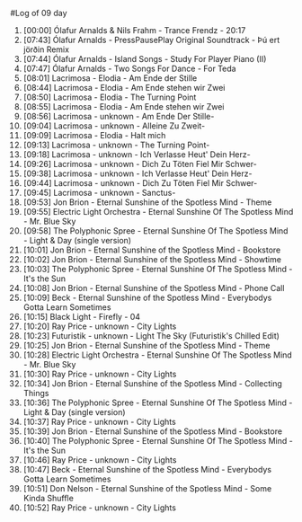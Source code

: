 #Log of 09 day

1. [00:00] Ólafur Arnalds & Nils Frahm - Trance Frendz - 20:17
1. [07:43] Ólafur Arnalds - PressPausePlay Original Soundtrack - Þú ert jörðin Remix
1. [07:44] Ólafur Arnalds - Island Songs - Study For Player Piano (II)
1. [07:47] Ólafur Arnalds - Two Songs For Dance - For Teda
1. [08:01] Lacrimosa - Elodia - Am Ende der Stille
1. [08:44] Lacrimosa - Elodia - Am Ende stehen wir Zwei
1. [08:50] Lacrimosa - Elodia - The Turning Point
1. [08:55] Lacrimosa - Elodia - Am Ende stehen wir Zwei
1. [08:56] Lacrimosa - unknown - Am Ende Der Stille-
1. [09:04] Lacrimosa - unknown - Alleine Zu Zweit-
1. [09:09] Lacrimosa - Elodia - Halt mich
1. [09:13] Lacrimosa - unknown - The Turning Point-
1. [09:18] Lacrimosa - unknown - Ich Verlasse Heut' Dein Herz-
1. [09:26] Lacrimosa - unknown - Dich Zu Töten Fiel Mir Schwer-
1. [09:38] Lacrimosa - unknown - Ich Verlasse Heut' Dein Herz-
1. [09:44] Lacrimosa - unknown - Dich Zu Töten Fiel Mir Schwer-
1. [09:45] Lacrimosa - unknown - Sanctus-
1. [09:53] Jon Brion - Eternal Sunshine of the Spotless Mind - Theme
1. [09:55] Electric Light Orchestra - Eternal Sunshine Of The Spotless Mind - Mr. Blue Sky
1. [09:58] The Polyphonic Spree - Eternal Sunshine Of The Spotless Mind - Light & Day (single version)
1. [10:01] Jon Brion - Eternal Sunshine of the Spotless Mind - Bookstore
1. [10:02] Jon Brion - Eternal Sunshine of the Spotless Mind - Showtime
1. [10:03] The Polyphonic Spree - Eternal Sunshine Of The Spotless Mind - It's the Sun
1. [10:08] Jon Brion - Eternal Sunshine of the Spotless Mind - Phone Call
1. [10:09] Beck - Eternal Sunshine of the Spotless Mind - Everybodys Gotta Learn Sometimes
1. [10:15] Black Light - Firefly - 04
1. [10:20] Ray Price - unknown - City Lights
1. [10:23] Futuristik - unknown - Light The Sky (Futuristik's Chilled Edit)
1. [10:25] Jon Brion - Eternal Sunshine of the Spotless Mind - Theme
1. [10:28] Electric Light Orchestra - Eternal Sunshine Of The Spotless Mind - Mr. Blue Sky
1. [10:30] Ray Price - unknown - City Lights
1. [10:34] Jon Brion - Eternal Sunshine of the Spotless Mind - Collecting Things
1. [10:36] The Polyphonic Spree - Eternal Sunshine Of The Spotless Mind - Light & Day (single version)
1. [10:37] Ray Price - unknown - City Lights
1. [10:39] Jon Brion - Eternal Sunshine of the Spotless Mind - Bookstore
1. [10:40] The Polyphonic Spree - Eternal Sunshine Of The Spotless Mind - It's the Sun
1. [10:46] Ray Price - unknown - City Lights
1. [10:47] Beck - Eternal Sunshine of the Spotless Mind - Everybodys Gotta Learn Sometimes
1. [10:51] Don Nelson - Eternal Sunshine of the Spotless Mind - Some Kinda Shuffle
1. [10:52] Ray Price - unknown - City Lights
